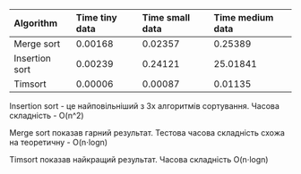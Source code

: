 | Algorithm          | Time tiny data       | Time small data      | Time medium data    
:------------------- | :------------------- | :-------------------| :-------------------
| Merge sort         | 0.00168              | 0.02357              | 0.25389
| Insertion sort     | 0.00239              | 0.24121              | 25.01841
| Timsort            | 0.00006              | 0.00087              | 0.01135

Insertion sort - це найповільніший з 3х алгоритмів сортування. Часова складність - O(n^2)

Merge sort показав гарний результат. Тестова часова складність схожа на теоретичну - O(n⋅logn)

Timsort показав найкращий результат. Часова складність O(n⋅logn)
